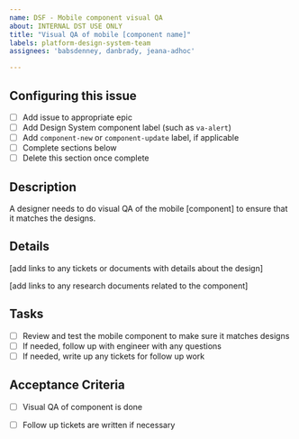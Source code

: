 ```yaml
---
name: DSF - Mobile component visual QA
about: INTERNAL DST USE ONLY
title: "Visual QA of mobile [component name]"
labels: platform-design-system-team
assignees: 'babsdenney, danbrady, jeana-adhoc'

---
```


## Configuring this issue
- [ ] Add issue to appropriate epic
- [ ] Add Design System component label (such as `va-alert`)
- [ ] Add `component-new` or `component-update` label, if applicable
- [ ] Complete sections below
- [ ] Delete this section once complete

## Description 

A designer needs to do visual QA of the mobile [component] to ensure that it matches the designs. 
## Details

[add links to any tickets or documents with details about the design]

[add links to any research documents related to the component]
  
## Tasks

- [ ] Review and test the mobile component to make sure it matches designs
- [ ] If needed, follow up with engineer with any questions 
- [ ] If needed, write up any tickets for follow up work

## Acceptance Criteria
- [ ] Visual QA of component is done
- [ ] Follow up tickets are written if necessary


